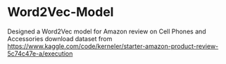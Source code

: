 # Word2Vec-Model
Designed a Word2Vec model for Amazon review on Cell Phones and Accessories
download dataset from https://www.kaggle.com/code/kerneler/starter-amazon-product-review-5c74c47e-a/execution
